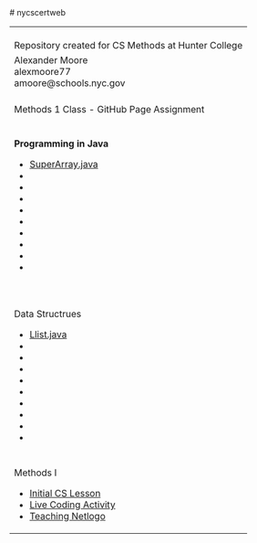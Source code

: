 <html>
      <head></head>
      <body>
# nycscertweb
<table>
<tr><td>        <br>    Repository created for CS Methods at Hunter College
      </td></tr>
      <tr><td>Alexander Moore
<br>alexmoore77
            <br>amoore@schools.nyc.gov
            </td></tr>
<tr><td>
      <br>Methods 1 Class - GitHub Page Assignment
<br><br>
            <br><b>Programming in Java</b>
      <ul><li><a href="https://github.com/hunter-teacher-cert/csci70900-summer2021/blob/main/daily/6/SuperArray.java">SuperArray.java</a>
            </li>
            <li></li>
<li></li>
            <li></li>
            <li></li>
            <li></li>
            <li></li>
            <li></li>
            <li></li>
            <li></li>
            </ul>
      </td></tr><tr><td>    <br><br>Data Structrues</b>
      <ul>
            <li><a href="https://github.com/hunter-teacher-cert/csci70300-summer-2021/blob/main/code/lists/Llist.java">Llist.java</a>
            </li>
            <li></li>
            <li></li>
            <li></li>
            <li></li>
            <li></li>
            <li></li>
            <li></li>
            <li></li>
            <li></li>
      </ul>
      </td></tr><tr><td> 
      <br>Methods I      
      <ul><li><a href="">Initial CS Lesson</a>
            </li>
            <li><a href="https://github.com/hunter-teacher-cert/work_csci70900-alexmoore77/blob/master/meth1/LiveCodingNotesAssignment2MethodsAlexMoore7-14-21.pdf">Live Coding Activity</a></li>
      <li><a href="https://github.com/hunter-teacher-cert/work_csci70900-alexmoore77/blob/master/meth1/teachingNetlogo.txt">Teaching Netlogo</a></li>
      </ul>
      </td></tr></table>
      </body>
            </html>
